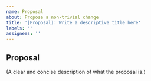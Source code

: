 ```yaml
---
name: Proposal
about: Propose a non-trivial change
title: '[Proposal]: Write a descriptive title here'
labels: ''
assignees: ''
---
```


## Proposal

(A clear and concise description of what the proposal is.)
